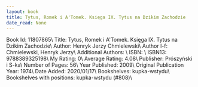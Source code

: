 ```yaml
---
layout: book
title: Tytus, Romek i A'Tomek. Księga IX. Tytus na Dzikim Zachodzie
date_read: None
---
```


Book Id: 11807865\ 
Title: Tytus, Romek i A'Tomek. Księga IX. Tytus na Dzikim Zachodzie\ 
Author: Henryk Jerzy Chmielewski\ 
Author l-f: Chmielewski, Henryk Jerzy\ 
Additional Authors: \ 
ISBN: \ 
ISBN13: 9788389325198\ 
My Rating: 0\ 
Average Rating: 4.08\ 
Publisher: Prószyński i S-ka\ 
Number of Pages: 56\ 
Year Published: 2009\ 
Original Publication Year: 1974\ 
Date Added: 2020/01/17\ 
Bookshelves: kupka-wstydu\ 
Bookshelves with positions: kupka-wstydu (#808)\ 


